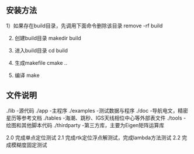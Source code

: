 ## 安装方法

1）如果存在build目录，先调用下面命令删除该目录
remove -rf build

2) 创建build目录
   makedir build

3) 进入build目录
   cd build

4) 生成makefile
   cmake ..

5) 编译
   make

## 文件说明

./lib -源代码
./app -主程序
./examples -测试数据与程序
./doc -导航电文，精密星历等参考文档
./tables -海潮、跳秒、IGS天线相位中心等外部表文件
./tools -绘图和其他脚本代码
./thirdparty -第三方库，主要为Eigen矩阵运算库


2.0 完成单点定位测试
2.1 完成rtk定位浮点解测试，完成lambda方法测试
2.2 完成模糊度固定测试



